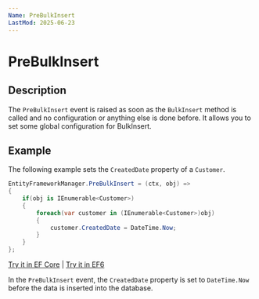 ```yaml
---
Name: PreBulkInsert
LastMod: 2025-06-23
---
```


# PreBulkInsert

## Description

The `PreBulkInsert` event is raised as soon as the `BulkInsert` method is called and no configuration or anything else is done before. It allows you to set some global configuration for BulkInsert. 

## Example

The following example sets the `CreatedDate` property of a `Customer`.

```csharp
EntityFrameworkManager.PreBulkInsert = (ctx, obj) => 
{
    if(obj is IEnumerable<Customer>) 
    {
        foreach(var customer in (IEnumerable<Customer>)obj)
        {
            customer.CreatedDate = DateTime.Now;
        }
    }
};
```

[Try it in EF Core](https://dotnetfiddle.net/sdkwxW) | [Try it in EF6](https://dotnetfiddle.net/9JUluL) 

In the `PreBulkInsert` event, the `CreatedDate` property is set to `DateTime.Now` before the data is inserted into the database.
